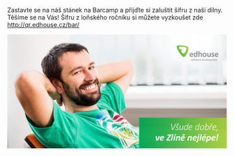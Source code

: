Zastavte se na náš stánek na Barcamp a přijďte si zaluštit šifru z naší dílny. Těšíme se na Vás! Šifru z loňského ročníku si můžete vyzkoušet zde http://qr.edhouse.cz/bar/

<img src="/static/img/extra/2016/edhouse.png" alt=""/>